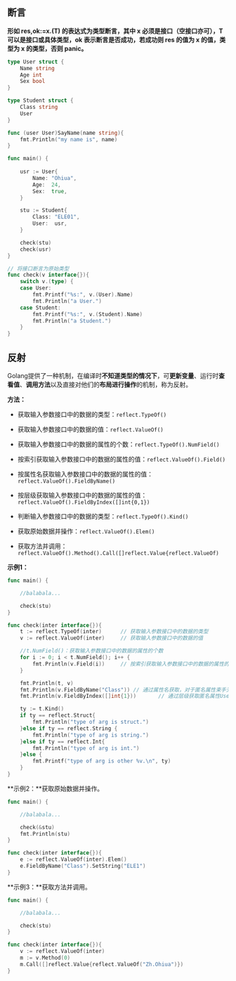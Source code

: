 ## 断言

**形如 res,ok:=x.(T) 的表达式为类型断言，其中 x 必须是接口（空接口亦可），T 可以是接口或具体类型，ok 表示断言是否成功，若成功则 res 的值为 x 的值，类型为 x 的类型，否则 panic。** 

```go
type User struct {
	Name string
	Age int
	Sex bool
}

type Student struct {
	Class string
	User
}

func (user User)SayName(name string){
	fmt.Println("my name is", name)
}

func main() {
    
	usr := User{
		Name: "Ohiua",
		Age:  24,
		Sex:  true,
	}

	stu := Student{
		Class: "ELE01",
		User:  usr,
	}

	check(stu)
	check(usr)
}

// 将接口断言为原始类型
func check(v interface{}){
	switch v.(type) {
	case User:
		fmt.Printf("%s:", v.(User).Name)
		fmt.Println("a User.")
	case Student:
		fmt.Printf("%s:", v.(Student).Name)
		fmt.Println("a Student.")
	}
}
```

## 反射

Golang提供了一种机制，在编译时**不知道类型的情况下**，可**更新变量**、运行时**查看值**、**调用方法**以及直接对他们的**布局进行操作**的机制，称为反射。 

**方法：**

- 获取输入参数接口中的数据的类型：```reflect.TypeOf()```

- 获取输入参数接口中的数据的值：```reflect.ValueOf()```
- 获取输入参数接口中的数据的属性的个数：```reflect.TypeOf().NumField()```
- 按索引获取输入参数接口中的数据的属性的值：```reflect.ValueOf().Field()```
- 按属性名获取输入参数接口中的数据的属性的值：```reflect.ValueOf().FieldByName()```
- 按层级获取输入参数接口中的数据的属性的值：```reflect.ValueOf().FieldByIndex([]int{0,1})```
- 判断输入参数接口中的数据的类型：```reflect.TypeOf().Kind()```
- 获取原始数据并操作：```reflect.ValueOf().Elem()```
- 获取方法并调用：```reflect.ValueOf().Method().Call([]reflect.Value{reflect.ValueOf)```

**示例1：**

```go
func main() {

	//balabala...

	check(stu)
}

func check(inter interface{}){
	t := reflect.TypeOf(inter)		// 获取输入参数接口中的数据的类型
	v := reflect.ValueOf(inter)		// 获取输入参数接口中的数据的值

	//t.NumField()：获取输入参数接口中的数据的属性的个数
	for i := 0; i < t.NumField(); i++ {
		fmt.Println(v.Field(i))		// 按索引获取输入参数接口中的数据的属性的值
	}

	fmt.Println(t, v)
	fmt.Println(v.FieldByName("Class"))	// 通过属性名获取，对于匿名属性束手无策
	fmt.Println(v.FieldByIndex([]int{1}))		// 通过层级获取匿名属性User的值

	ty := t.Kind()
	if ty == reflect.Struct{
		fmt.Println("type of arg is struct.")
	}else if ty == reflect.String {
		fmt.Println("type of arg is string.")
	}else if ty == reflect.Int{
		fmt.Println("type of arg is int.")
	}else {
		fmt.Printf("type of arg is other %v.\n", ty)
	}
}
```

**示例2：**获取原始数据并操作。

```go
func main() {

	//balabala...

	check(&stu)
	fmt.Println(stu)
}

func check(inter interface{}){
	e := reflect.ValueOf(inter).Elem()
	e.FieldByName("Class").SetString("ELE1")
}
```

**示例3：**获取方法并调用。

```go
func main() {

	//balabala...

	check(stu)
}

func check(inter interface{}){
	v := reflect.ValueOf(inter)
	m := v.Method(0)
	m.Call([]reflect.Value{reflect.ValueOf("Zh.Ohiua")})
}
```

